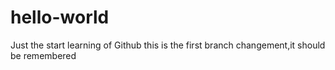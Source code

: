 # hello-world
Just the start learning of Github
this is the first branch changement,it should be remembered
